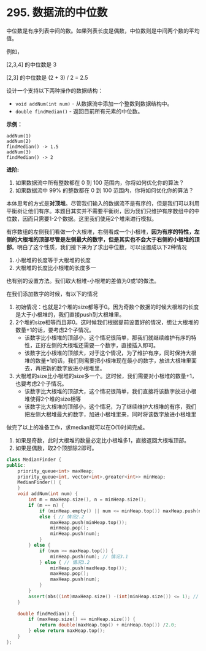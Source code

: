 # 295. 数据流的中位数

中位数是有序列表中间的数。如果列表长度是偶数，中位数则是中间两个数的平均值。

例如，

\[2,3,4] 的中位数是 3

\[2,3] 的中位数是 (2 + 3) / 2 = 2.5

设计一个支持以下两种操作的数据结构：

* `void addNum(int num)` - 从数据流中添加一个整数到数据结构中。
* `double findMedian()` - 返回目前所有元素的中位数。

**示例：**

```
addNum(1)
addNum(2)
findMedian() -> 1.5
addNum(3) 
findMedian() -> 2
```

**进阶:**

1. 如果数据流中所有整数都在 0 到 100 范围内，你将如何优化你的算法？
2. 如果数据流中 99% 的整数都在 0 到 100 范围内，你将如何优化你的算法？



本体思考的方式是**对顶堆**。尽管我们输入的数据流不是有序的，但是我们可以利用平衡树让他们有序。本题目其实并不需要平衡树，因为我们只维护有序数组中的中位数，因而只需要1-2个数据。这里我们使用2个堆来进行模拟。

有序数组的左侧我们看做一个大根堆，右侧看成一个小根堆，**因为有序的特性，左侧的大根堆的顶部尽管是左侧最大的数字，但是其实也不会大于右侧的小根堆的顶部**。明白了这个性质，我们接下来为了求出中位数，可以设置成以下2种情况

1. 小根堆的长度等于大根堆的长度
2. 大根堆的长度比小根堆的长度多一

也有别的设置方法。我们取大根堆-小根堆的差值为0或1的做法。

在我们添加数字的时候，有以下的情况

1. 初始情况：也就是2个堆的size都等于0。因为奇数个数据的时候大根堆的长度是大于小根堆的，我们直接push到大根堆里。
2. 2个堆的size相等而且非0。这时候我们根据提前设置好的情况，想让大根堆的数量+1的话，要考虑2个子情况。
   * 该数字比小根堆的顶部小，这个情况很简单，那我们就继续维护有序的特性，正好左侧的大根堆还需要一个数字，直接插入即可。
   * 该数字比小根堆的顶部大，对于这个情况，为了维护有序，同时保持大根堆的数量+1的话，我们则需要把小根堆现在最小的数字，放进大根堆里面去，再把新的数字放进小根堆里。
3. 大根堆的size比小根堆的size多一个。这时候，我们需要对小根堆的数量+1，也要考虑2个子情况。
   * 该数字比大根堆的顶部大，这个情况很简单，我们直接将该数字放进小根堆使得2个堆的size相等
   * 该数字比大根堆的顶部小，这个情况，为了继续维护大根堆的有序，我们把左侧大根堆最大的数字，加进小根堆里来，同时将该数字放进小根堆里

做完了以上的准备工作，求median就可以在O(1)时间完成。

1. 如果是奇数，此时大根堆的数量必定比小根堆多1，直接返回大根堆顶部。
2. 如果是偶数，取2个顶部除2即可。

```cpp
class MedianFinder {
public:
    priority_queue<int> maxHeap;
    priority_queue<int, vector<int>,greater<int>> minHeap;
    MedianFinder() {
    }   
    void addNum(int num) {
        int m = maxHeap.size(), n = minHeap.size();
        if (m == n) {
            if (minHeap.empty() || num <= minHeap.top()) maxHeap.push(num); // 情况1和情况2.1
            else { // 情况2.2
                maxHeap.push(minHeap.top()); 
                minHeap.pop();
                minHeap.push(num);
            }
        } else {
            if (num >= maxHeap.top()) {
                minHeap.push(num); // 情况3.1
            } else { // 情况3.2
                minHeap.push(maxHeap.top());
                maxHeap.pop();
                maxHeap.push(num);
            }
        }
        assert(abs((int)maxHeap.size() -(int)minHeap.size()) <= 1); // 检测是否满足size要求
    }
    
    double findMedian() {
        if (maxHeap.size() == minHeap.size()) {
            return double(maxHeap.top() + minHeap.top()) /2.0; 
        } else return maxHeap.top();
    }
};
```
